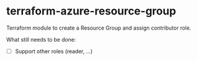 # terraform-azure-resource-group

Terraform module to create a Resource Group and assign contributor role.

What still needs to be done:

- [ ] Support other roles (reader, ...)
